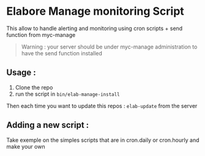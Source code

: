 # Elabore Manage monitoring Script 

This allow to handle alerting and monitoring using cron scripts + send function from myc-manage

> Warning : your server should be under myc-manage administration to have the send function installed

## Usage : 

1. Clone the repo 
2. run the script in `bin/elab-manage-install`

Then each time you want to update this repos : `elab-update` from the server 

## Adding a new script : 

Take exemple on the simples scripts that are in cron.daily or cron.hourly and make your own